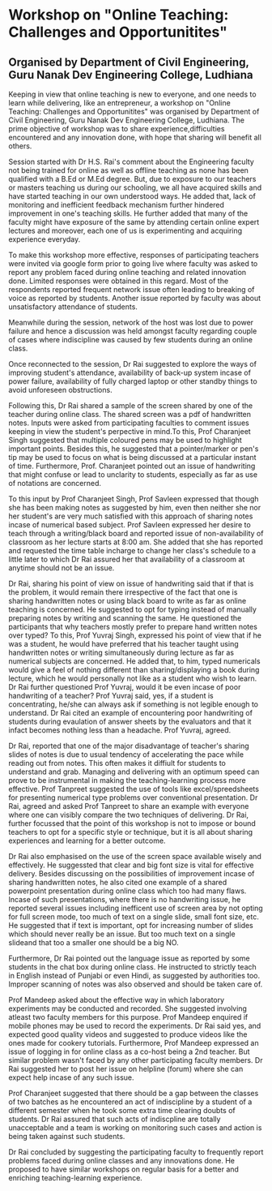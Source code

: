 # Workshop on "Online Teaching: Challenges and Opportunitites" 
## Organised by Department of Civil Engineering, Guru Nanak Dev Engineering College, Ludhiana

Keeping in view that online teaching is new to everyone,
and one needs to learn while delivering, like an entrepreneur, 
a workshop on "Online Teaching: Challenges and Opportunitites" 
was organised by Department of Civil Engineering, 
Guru Nanak Dev Engineering College, Ludhiana.
The prime objective of workshop was to share experience,difficulties encountered 
and any innovation done, with hope that sharing will benefit all others. 

Session started with Dr H.S. Rai's comment about the Engineering 
faculty not being trained for online as well as offline teaching as 
none has been qualified with a B.Ed or M.Ed degree.
But, due to exposure to our teachers or masters teaching us during our schooling,
we all have acquired skills and have started teaching in our own understood ways. 
He added that, lack of monitoring and inefficient feedback mechanism 
further hindered improvement in one's teaching skills. 
He further added that many of the faculty might have exposure of the same by 
attending certain online expert lectures and moreover, each one of us is 
experimenting and acquiring experience everyday. 

To make this workshop more effective, responses of participating teachers 
were invited via google form prior to going live where faculty was asked to 
report any problem faced during online teaching and related innovation done.
Limited responses were obtained in this regard. Most of the respondents reported 
frequent network issue often leading to breaking of voice as reported by students. 
Another issue reported by faculty was about unsatisfactory attendance of students.

Meanwhile during the session, network of the host was lost due to power failure 
and hence a discussion was held amongst faculty regarding couple of cases where 
indiscipline was caused by few students during an online class.

Once reconnected to the session, Dr Rai suggested to explore the ways of 
improving student's attendance, availability of back-up system incase of power failure, 
availability of fully charged laptop or other standby things to avoid unforeseen obstructions.

Following this, Dr Rai shared a sample of the screen shared by one of the teacher during online class.
The shared screen was a pdf of handwritten notes. Inputs were asked from participating faculties to comment issues
keeping in view the student's perpective in mind.To this, Prof Charanjeet Singh suggested that multiple coloured
pens may be used to highlight important points. Besides this, he suggested that a pointer/marker
or pen's tip may be used to focus on what is being discussed at a particular instant of time.
Furthermore, Prof. Charanjeet pointed out an issue of handwriting that might confuse or lead to
unclarity to students, especially as far as use of notations are concerned.

To this input by Prof Charanjeet Singh, Prof Savleen expressed that though she has been making notes
as suggested by him, even then neither she nor her student's are very much satisfied with this approach
of sharing notes incase of numerical based subject. Prof Savleen expressed her desire to teach through a 
writing/black board and reported issue of non-availability of classroom as her lecture starts at 8:00 am. 
She added that she has reported and requested the time table incharge to change her class's schedule
to a little later to which Dr Rai assured her that availability of a classroom at anytime should not be an issue.

Dr Rai, sharing his point of view on issue of handwriting said that if that is the problem, 
it would remain there irrespective of the fact that one is sharing handwritten notes or
using black board to write as far as online teaching is concerned. He suggested to opt 
for typing instead of manually preparing notes by writing and scanning the same.
He questioned the participants that why teachers mostly prefer to prepare hand written notes over typed? 
To this, Prof Yuvraj Singh, expressed his point of view that if he was a student, he would have preferred
that his teacher taught using handwritten notes or writing simultaneously during lecture as far as 
numerical subjects are concerned. He added that, to him, typed numericals would give a feel of nothing
different than sharing/displaying a book during lecture, which he would personally not like
as a student who wish to learn. Dr Rai further questioned Prof Yuvraj, would it be even incase
of poor handwriting of a teacher? Prof Yuvraj said, yes, if a student is concentrating,
he/she can always ask if something is not legible enough to understand. Dr Rai cited an 
example of encountering poor handwriting of students during evaulation of answer sheets by 
the evaluators and that it infact becomes nothing less than a headache. Prof Yuvraj, agreed.

Dr Rai, reported that one of the major disadvantage of teacher's sharing slides of notes
is due to usual tendency of accelerating the pace while reading out from notes. 
This often makes it diffiult for students to understand and grab. Managing and
delivering with an optimum speed can prove to be instrumental in making the 
teaching-learning process more effective. Prof Tanpreet suggested the use of tools 
like excel/spreedsheets for presenting numerical type problems over conventional presentation. 
Dr Rai, agreed and asked Prof Tanpreet to share an example with everyone where one can visibly
compare the two techniques of delivering. Dr Rai, further focussed that the point of this workshop
is not to impose or bound teachers to opt for a specific style or technique, 
but it is all about sharing experiences and learning for a better outcome.

Dr Rai also emphasised on the use of the screen space available wisely and effectively.
He suggessted that clear and big font size is vital for effective delivery. 
Besides discussing on the possibilities of improvement incase of sharing handwritten notes,
he also cited one example of a shared powerpoint presentation during online class which too had many flaws.
Incase of such presentations, where there is no handwriting issue, he reported several issues 
including inefficent use of screen area by not opting for full screen mode, too much of text on a single slide,
small font size, etc. He suggested that if text is important, opt for increasing number of slides which 
should never really be an issue. But too much text on a single slideand that too a smaller one should be a big NO.

Furthermore, Dr Rai pointed out the language issue as reported by some students in the chat box during online class.
He instructed to strictly teach in English instead of Punjabi or even Hindi, as suggested by authorities too.
Improper scanning of notes was also observed and should be taken care of.

Prof Mandeep asked about the effective way in which laboratory experiments may be conducted and recorded.
She suggested involving atleast two faculty members for this purpose. Prof Mandeep enquired if mobile 
phones may be used to record the experiments. Dr Rai said yes, and expected good quality videos and 
suggested to produce videos like the ones made for cookery tutorials.
Furthermore, Prof Mandeep expressed an issue of logging in for online class as a co-host being a 2nd teacher.
But similar problem wasn't faced by any other participating faculty members.
Dr Rai suggested her to post her issue on helpline (forum) where she can expect help incase of any such issue.

Prof Charanjeet suggested that there should be a gap between the classes of two batches as he encountered an act of
indiscipline by a student of a different semester when he took some extra time clearing doubts of students.
Dr Rai assured that such acts of indiscpline are totally unacceptable and a team is working on monitoring such
cases and action is being taken against such students.

Dr Rai concluded by suggesting the participating faculty to frequently report problems faced during online classes
and any innovations done. He proposed to have similar workshops on regular basis for a better and enriching teaching-learning experience. 














